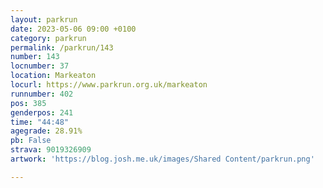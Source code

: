 ```yaml
---
layout: parkrun
date: 2023-05-06 09:00 +0100
category: parkrun
permalink: /parkrun/143
number: 143
locnumber: 37
location: Markeaton
locurl: https://www.parkrun.org.uk/markeaton
runnumber: 402
pos: 385
genderpos: 241
time: "44:48"
agegrade: 28.91%
pb: False
strava: 9019326909
artwork: 'https://blog.josh.me.uk/images/Shared Content/parkrun.png'

---
```

